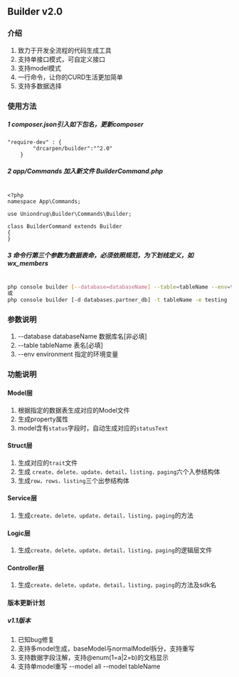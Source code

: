 ## Builder v2.0

### 介绍
1. 致力于开发全流程的代码生成工具
1. 支持单接口模式，可自定义接口
1. 支持model模式
1. 一行命令，让你的CURD生活更加简单
1. 支持多数据选择


### 使用方法
##### 1 composer.json引入如下包名，更新composer
```text
"require-dev" : {
        "drcarpen/builder":"^2.0"
    }
```
#####  2 app/Commands 加入新文件 BuilderCommand.php
```text

<?php
namespace App\Commands;

use Uniondrug\Builder\Commands\Builder;

class BuilderCommand extends Builder
{
}
```


##### 3 命令行第三个参数为数据表命，必须依照规范，为下划线定义，如 wx_members

```bash

php console builder [--database=databaseName] --table=tableName --env=testing
或
php console builder [-d databases.partner_db] -t tableName -e testing

```

### 参数说明

1. --database databaseName 数据库名[非必填]
1. --table    tableName 表名[必填]
1. --env      environment 指定的环境变量

### 功能说明

####  Model层
1. 根据指定的数据表生成对应的Model文件
1. 生成property属性
1. model含有`status`字段时，自动生成对应的`statusText`

#### Struct层
1. 生成对应的`trait`文件
1. 生成 `create，delete，update，detail，listing，paging`六个入参结构体
1. 生成`row，rows，listing`三个出参结构体

#### Service层
1. 生成`create，delete，update，detail，listing，paging`的方法

#### Logic层
1. 生成`create，delete，update，detail，listing，paging`的逻辑层文件

#### Controller层
1. 生成`create，delete，update，detail，listing，paging`的方法及sdk名

#### 版本更新计划
##### v1.1版本
1. 已知bug修复
1. 支持多model生成，baseModel与normalModel拆分，支持重写
1. 支持数据字段注解，支持@enum(1=a|2=b)的文档显示
1. 支持单model重写 --model all
                 --model  tableName


